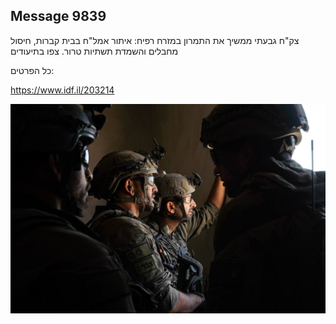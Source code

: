 ## Message 9839

צק"ח גבעתי ממשיך את התמרון במזרח רפיח:
איתור אמל"ח בבית קברות, חיסול מחבלים והשמדת תשתיות טרור. צפו בתיעודים

כל הפרטים:

https://www.idf.il/203214

![Photo](9839/9839_photo.jpg)
